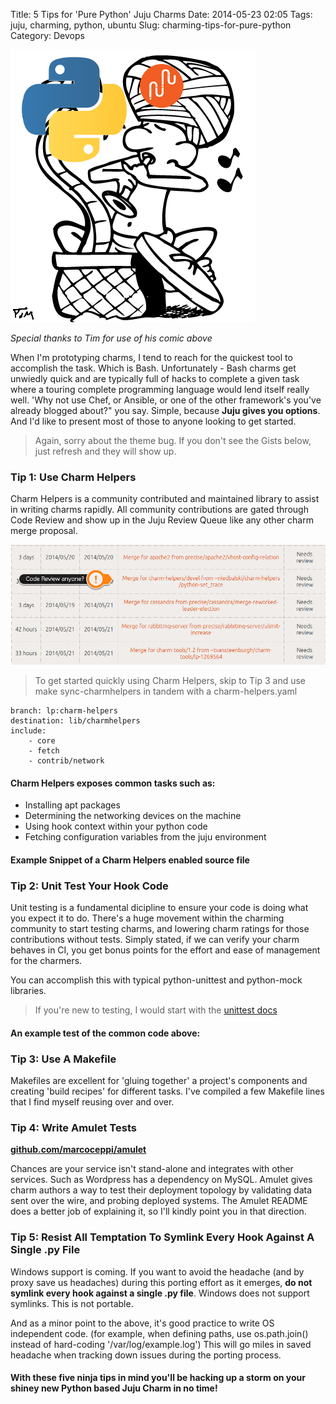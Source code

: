 Title: 5 Tips for 'Pure Python' Juju Charms
Date: 2014-05-23 02:05
Tags: juju, charming, python, ubuntu
Slug: charming-tips-for-pure-python
Category: Devops

![](images/2014/May/charming_in_pure_python.png)

*Special thanks to Tim for use of his comic above*

When I'm prototyping charms, I tend to reach for the quickest tool to accomplish the task. Which is Bash. Unfortunately - Bash charms get unwiedly quick and are typically full of hacks to complete a given task where a touring complete programming language would lend itself really well. 'Why not use Chef, or Ansible, or one of the other framework's you've already blogged about?" you say. Simple, because **Juju gives you options**. And I'd like to present most of those to anyone looking to get started.

> Again, sorry about the theme bug. If you don't see the Gists below, just refresh and they will show up.

### Tip 1: Use Charm Helpers

Charm Helpers is a community contributed and maintained library to assist in writing charms rapidly. All community contributions are gated through Code Review and show up in the Juju Review Queue like any other charm merge proposal.

![](images/2014/May/charm_helpers_mp.png)

> To get started quickly using Charm Helpers, skip to Tip 3 and use make sync-charmhelpers in tandem with a charm-helpers.yaml

    branch: lp:charm-helpers
    destination: lib/charmhelpers
    include:
        - core
        - fetch
        - contrib/network



#### Charm Helpers exposes common tasks such as:

* Installing apt packages
* Determining the networking devices on the machine
* Using hook context within your python code
* Fetching configuration variables from the juju environment

#### Example Snippet of a Charm Helpers enabled source file

<script src="https://gist.github.com/chuckbutler/9ad5d92250f05481e008.js"></script>



### Tip 2: Unit Test Your Hook Code

Unit testing is a fundamental dicipline to ensure your code is doing what you expect it to do. There's a huge movement within the charming community to start testing charms, and lowering charm ratings for those contributions without tests. Simply stated, if we can verify your charm behaves in CI, you get bonus points for the effort and ease of management for the charmers.

You can accomplish this with typical python-unittest and python-mock libraries.

> If you're new to testing, I would start with the [unittest docs](https://docs.python.org/2/library/unittest.html)

#### An example test of the common code above:

<script src="https://gist.github.com/chuckbutler/40bd33844f9a614b2d05.js"></script>


### Tip 3: Use A Makefile

Makefiles are excellent for 'gluing together' a project's components and creating 'build recipes' for different tasks. I've compiled a few Makefile lines that I find myself reusing over and over.

<script src="https://gist.github.com/chuckbutler/04daa904e603215ff9e9.js"></script>

### Tip 4: Write Amulet Tests

**[github.com/marcoceppi/amulet](http://github.com/marcoceppi/amulet)**

Chances are your service isn't stand-alone and integrates with other services. Such as Wordpress has a dependency on MySQL. Amulet gives charm authors a way to test their deployment topology by validating data sent over the wire, and probing deployed systems. The Amulet README does a better job of explaining it, so I'll kindly point you in that direction.

### Tip 5: Resist All Temptation To Symlink Every Hook Against A Single .py File

Windows support is coming. If you want to avoid the headache (and by proxy save us headaches) during this porting effort as it emerges, **do not symlink every hook against a single .py file**. Windows does not support symlinks. This is not portable.

And as a minor point to the above, it's good practice to write OS independent code. (for example, when defining paths, use os.path.join() instead of hard-coding '/var/log/example.log') This will go miles in saved headache when tracking down issues during the porting process.


#### With these five ninja tips in mind you'll be hacking up a storm on your shiney new Python based Juju Charm in no time!
